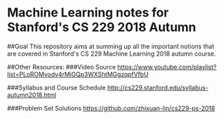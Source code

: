 # Machine Learning notes for Stanford's CS 229 2018 Autumn
##Goal
This repository aims at summing up all the important notions that are covered in Stanford's CS 229 Machine Learning 2018 autumn course.

##Other Resources:
###Video Source
https://www.youtube.com/playlist?list=PLoROMvodv4rMiGQp3WXShtMGgzqpfVfbU 

###Syllabus and Course Schedule
http://cs229.stanford.edu/syllabus-autumn2018.html

###Problem Set Solutions
https://github.com/zhixuan-lin/cs229-ps-2018
